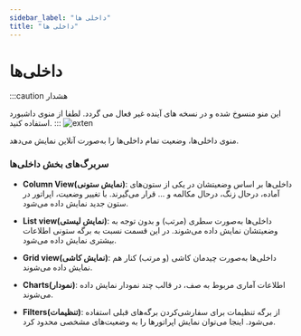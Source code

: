 ```yaml
---
sidebar_label: "داخلی ها"
title: "داخلی ها"
---
```



# داخلی‌ها

:::caution هشدار

این منو منسوخ شده و در نسخه های آینده غیر فعال می گردد. لطفا از منوی داشبورد استفاده کنید.
:::
![exten](/img/simotel/monitor/exten.png/)

منوی داخلی‌‌ها، وضعیت تمام داخلی‌‌ها را به‌‌صورت آنلاین نمایش می‌‌دهد.

### سربرگ‌‌های بخش  داخلی‌ها

- **Column View(نمایش ستونی)**: داخلی‌‌ها بر اساس وضعیتشان در یکی از ستون‌‌های آماده، درحال زنگ، درحال مکالمه و ... قرار می‌‌گیرند. 
با تغییر وضعیت، اپراتور در ستون جدید نمایش داده می‌شود.

- **List view(نمایش لیستی)**: داخلی‌‌ها به‌صورت سطری (مرتب) و بدون توجه به وضعیتشان نمایش داده می‌شوند. در این قسمت نسبت به برگه ستونی اطلاعات بیشتری نمایش داده می‌شود.

- **Grid view(نمایش کاشی)**: داخلی‌‌ها به‌صورت چیدمان کاشی (و مرتب) کنار هم نمایش داده می‌شوند.

- **Charts(نمودار)**: اطلاعات آماری مربوط به صف، در قالب چند نمودار نمایش داده می‌شوند.

- **Filters(تنظیمات)**: از برگه تنظیمات برای سفارشی‌کردن برگه‌‌های قبلی استفاده می‌شود. اینجا می‌‌توان نمایش اپراتور‌‌ها را به وضعیت‌‌های مشخصی محدود کرد.
